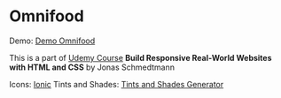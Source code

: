 # Omnifood

Demo:
<a href="https://jenniferdo2211.github.io/omnifood/" target="_blank">Demo Omnifood</a>

This is a part of <a href="https://www.udemy.com/course/design-and-develop-a-killer-website-with-html5-and-css3/" target="_blank">Udemy Course</a>
**Build Responsive Real-World Websites with HTML and CSS** by Jonas Schmedtmann

Icons: <a href="https://ionicframework.com/docs/v3/ionicons/" target="_blank">Ionic</a>
Tints and Shades: <a href="https://maketintsandshades.com/#e67e22" target="_blank">Tints and Shades Generator</a>
